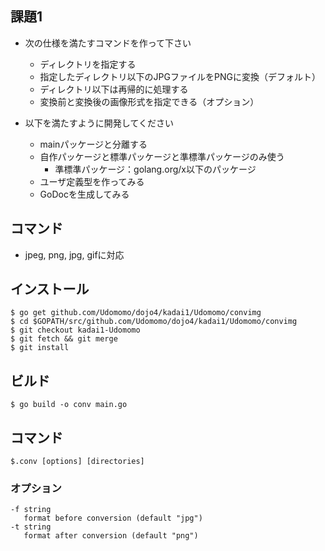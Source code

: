 ## 課題1
 * 次の仕様を満たすコマンドを作って下さい
   - ディレクトリを指定する
   - 指定したディレクトリ以下のJPGファイルをPNGに変換（デフォルト）
   - ディレクトリ以下は再帰的に処理する
   - 変換前と変換後の画像形式を指定できる（オプション）

 * 以下を満たすように開発してください
   - mainパッケージと分離する
   - 自作パッケージと標準パッケージと準標準パッケージのみ使う
     - 準標準パッケージ：golang.org/x以下のパッケージ
   - ユーザ定義型を作ってみる
   - GoDocを生成してみる

 ## コマンド
 * jpeg, png, jpg, gifに対応

 ## インストール
 ```
 $ go get github.com/Udomomo/dojo4/kadai1/Udomomo/convimg
 $ cd $GOPATH/src/github.com/Udomomo/dojo4/kadai1/Udomomo/convimg
 $ git checkout kadai1-Udomomo
 $ git fetch && git merge
 $ git install
```

## ビルド
 ```
 $ go build -o conv main.go
 ```

 ## コマンド
 ```
 $.conv [options] [directories]
 ```

 ### オプション
 ```
-f string
  	format before conversion (default "jpg")
-t string
   	format after conversion (default "png")
 ```